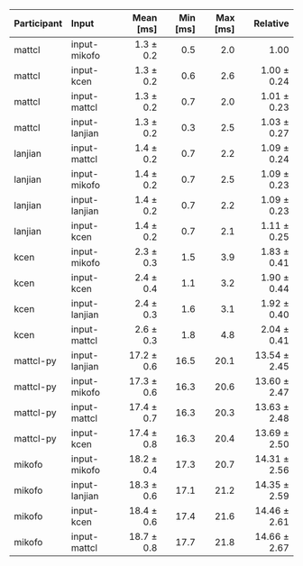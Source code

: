 | Participant | Input | Mean [ms] | Min [ms] | Max [ms] | Relative |
|:---|:---|---:|---:|---:|---:|
| mattcl | input-mikofo | 1.3 ± 0.2 | 0.5 | 2.0 | 1.00 |
| mattcl | input-kcen | 1.3 ± 0.2 | 0.6 | 2.6 | 1.00 ± 0.24 |
| mattcl | input-mattcl | 1.3 ± 0.2 | 0.7 | 2.0 | 1.01 ± 0.23 |
| mattcl | input-lanjian | 1.3 ± 0.2 | 0.3 | 2.5 | 1.03 ± 0.27 |
| lanjian | input-mattcl | 1.4 ± 0.2 | 0.7 | 2.2 | 1.09 ± 0.24 |
| lanjian | input-mikofo | 1.4 ± 0.2 | 0.7 | 2.5 | 1.09 ± 0.23 |
| lanjian | input-lanjian | 1.4 ± 0.2 | 0.7 | 2.2 | 1.09 ± 0.23 |
| lanjian | input-kcen | 1.4 ± 0.2 | 0.7 | 2.1 | 1.11 ± 0.25 |
| kcen | input-mikofo | 2.3 ± 0.3 | 1.5 | 3.9 | 1.83 ± 0.41 |
| kcen | input-kcen | 2.4 ± 0.4 | 1.1 | 3.2 | 1.90 ± 0.44 |
| kcen | input-lanjian | 2.4 ± 0.3 | 1.6 | 3.1 | 1.92 ± 0.40 |
| kcen | input-mattcl | 2.6 ± 0.3 | 1.8 | 4.8 | 2.04 ± 0.41 |
| mattcl-py | input-lanjian | 17.2 ± 0.6 | 16.5 | 20.1 | 13.54 ± 2.45 |
| mattcl-py | input-mikofo | 17.3 ± 0.6 | 16.3 | 20.6 | 13.60 ± 2.47 |
| mattcl-py | input-mattcl | 17.4 ± 0.7 | 16.3 | 20.3 | 13.63 ± 2.48 |
| mattcl-py | input-kcen | 17.4 ± 0.8 | 16.3 | 20.4 | 13.69 ± 2.50 |
| mikofo | input-mikofo | 18.2 ± 0.4 | 17.3 | 20.7 | 14.31 ± 2.56 |
| mikofo | input-lanjian | 18.3 ± 0.6 | 17.1 | 21.2 | 14.35 ± 2.59 |
| mikofo | input-kcen | 18.4 ± 0.6 | 17.4 | 21.6 | 14.46 ± 2.61 |
| mikofo | input-mattcl | 18.7 ± 0.8 | 17.7 | 21.8 | 14.66 ± 2.67 |

